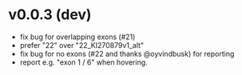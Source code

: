 v0.0.3 (dev)
============
+ fix bug for overlapping exons (#21)
+ prefer "22" over "22_KI270879v1_alt"
+ fix bug for no exons (#22 and thanks @oyvindbusk) for reporting
+ report e.g. "exon 1 / 6" when hovering.
